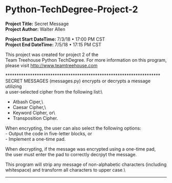 # Python-TechDegree-Project-2
**Project Title:** Secret Message\
**Project Author:** Walter Allen

**Project Start DateTime:** 7/3/18 • 17:00 PM CST\
**Project End DateTime:**   7/5/18 • 17:15 PM CST

This project was created for project 2 of the\
Team Treehouse Python TechDegree. For more information on this program,\
please visit http://www.teamtreehouse.com

*********************************************************************\
SECRET MESSAGES (messages.py) encrypts or decrypts a message utilizing\
a user-selected cipher from the following list:\
   - Atbash Ciper,\
   - Caesar Cipher,\
   - Keyword Cipher, or\
   - Transposition Cipher.

When encrypting, the user can also select the following options:\
    - Output the code in five-letter blocks, or\
    - Implement a one-time pad.

When decrypting, if the message was encrypted using a one-time pad,\
the user must enter the pad to correctly decrpyt the message.

This program will strip any message of non-alphabetic characters (including\
whitespace) and transform all characters to upper case.\
*********************************************************************
